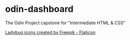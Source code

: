 # odin-dashboard
The Odin Project capstone for "Intermediate HTML &amp; CSS"

<a href="https://www.flaticon.com/free-icons/ladybug" title="ladybug icons">Ladybug icons created by Freepik - Flaticon</a>